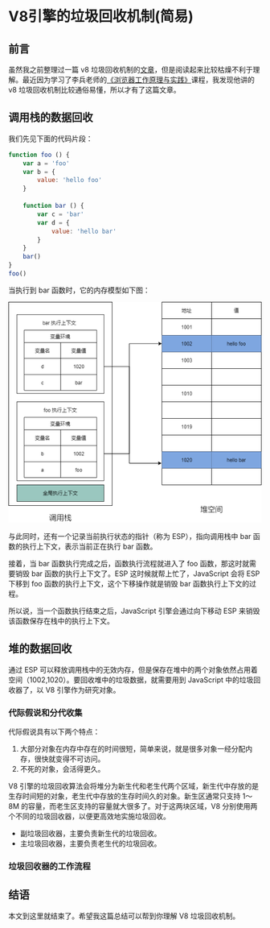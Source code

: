 # V8引擎的垃圾回收机制(简易)

## 前言

虽然我之前整理过一篇 v8 垃圾回收机制的[文章](https://huitoutunao.com/guide/js_subject/V8%E5%BC%95%E6%93%8E%E7%9A%84%E5%9E%83%E5%9C%BE%E5%9B%9E%E6%94%B6%E6%9C%BA%E5%88%B6-%E5%AE%8C%E6%95%B4.html)，但是阅读起来比较枯燥不利于理解。最近因为学习了李兵老师的[《浏览器工作原理与实践》](https://time.geekbang.org/column/intro/216)课程，我发现他讲的 v8 垃圾回收机制比较通俗易懂，所以才有了这篇文章。

## 调用栈的数据回收

我们先见下面的代码片段：
```js
function foo () {
    var a = 'foo'
    var b = {
        value: 'hello foo'
    }

    function bar () {
        var c = 'bar'
        var d = {
            value: 'hello bar'
        }
    }
    bar()
}
foo()
```

当执行到 bar 函数时，它的内存模型如下图：

![v8_collection1](../../assets/js_subject/v8_collection1.png)

与此同时，还有一个记录当前执行状态的指针（称为 ESP），指向调用栈中 bar 函数的执行上下文，表示当前正在执行 bar 函数。

接着，当 bar 函数执行完成之后，函数执行流程就进入了 foo 函数，那这时就需要销毁 bar 函数的执行上下文了。ESP 这时候就帮上忙了，JavaScript 会将 ESP 下移到 foo 函数的执行上下文，这个下移操作就是销毁 bar 函数执行上下文的过程。

所以说，当一个函数执行结束之后，JavaScript 引擎会通过向下移动 ESP 来销毁该函数保存在栈中的执行上下文。

## 堆的数据回收

通过 ESP 可以释放调用栈中的无效内存，但是保存在堆中的两个对象依然占用着空间（1002,1020）。要回收堆中的垃圾数据，就需要用到 JavaScript 中的垃圾回收器了，以 V8 引擎作为研究对象。

### 代际假说和分代收集

代际假说具有以下两个特点：
1. 大部分对象在内存中存在的时间很短，简单来说，就是很多对象一经分配内存，很快就变得不可访问。
2. 不死的对象，会活得更久。

V8 引擎的垃圾回收算法会将堆分为新生代和老生代两个区域，新生代中存放的是生存时间短的对象，老生代中存放的生存时间久的对象。新生区通常只支持 1～8M 的容量，而老生区支持的容量就大很多了。对于这两块区域，V8 分别使用两个不同的垃圾回收器，以便更高效地实施垃圾回收。

- 副垃圾回收器，主要负责新生代的垃圾回收。
- 主垃圾回收器，主要负责老生代的垃圾回收。

### 垃圾回收器的工作流程


## 结语

本文到这里就结束了。希望我这篇总结可以帮到你理解 V8 垃圾回收机制。